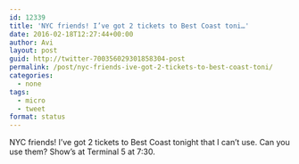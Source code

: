 ```yaml
---
id: 12339
title: 'NYC friends! I’ve got 2 tickets to Best Coast toni…'
date: 2016-02-18T12:27:44+00:00
author: Avi
layout: post
guid: http://twitter-700356029301858304-post
permalink: /post/nyc-friends-ive-got-2-tickets-to-best-coast-toni/
categories:
  - none
tags:
  - micro
  - tweet
format: status
---
```

NYC friends! I’ve got 2 tickets to Best Coast tonight that I can’t use. Can you use them? Show’s at Terminal 5 at 7:30.
